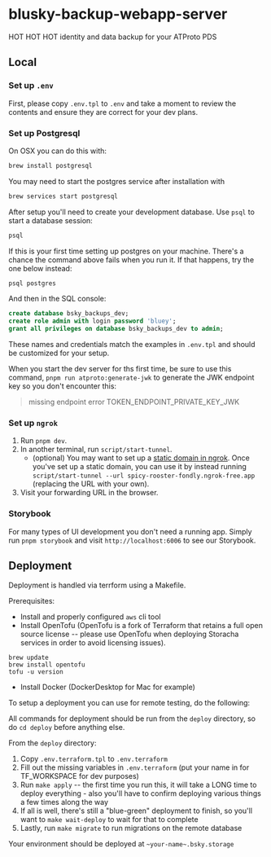 # blusky-backup-webapp-server

HOT HOT HOT identity and data backup for your ATProto PDS

## Local

### Set up `.env`

First, please copy `.env.tpl` to `.env` and take a moment to review the contents and ensure they are correct for your dev plans.

### Set up Postgresql

On OSX you can do this with:

```bash
brew install postgresql
```

You may need to start the postgres service after installation with

```bash
brew services start postgresql
```

After setup you'll need to create your development database. Use `psql` to start a database session:

```bash
psql
```

If this is your first time setting up postgres on your machine. There's a chance the command above fails when you run it. If that happens, try the one below instead:

```bash
psql postgres
```

And then in the SQL console:

```sql
create database bsky_backups_dev;
create role admin with login password 'bluey';
grant all privileges on database bsky_backups_dev to admin;
```

These names and credentials match the examples in `.env.tpl` and should be customized for your setup.

When you start the dev server for ths first time, be sure to use this command, `pnpm run atproto:generate-jwk` to generate the JWK endpoint key so you don't encounter this:

> missing endpoint error TOKEN_ENDPOINT_PRIVATE_KEY_JWK

### Set up `ngrok`

1. Run `pnpm dev`.
2. In another terminal, run `script/start-tunnel`.
   - (optional) You may want to set up a [static domain in ngrok](https://dashboard.ngrok.com/domains). Once you've set up a static domain, you can use it by instead running `script/start-tunnel --url spicy-rooster-fondly.ngrok-free.app` (replacing the URL with your own).
3. Visit your forwarding URL in the browser.

### Storybook

For many types of UI development you don't need a running app. Simply run `pnpm storybook` and visit `http://localhost:6006` to see our Storybook.

## Deployment

Deployment is handled via terrform using a Makefile.

Prerequisites:

- Install and properly configured `aws` cli tool
- Install OpenTofu (OpenTofu is a fork of Terraform that retains a full open source license -- please use OpenTofu when deploying Storacha services in order to avoid licensing issues).

```terminal
brew update
brew install opentofu
tofu -u version
```

- Install Docker (DockerDesktop for Mac for example)

To setup a deployment you can use for remote testing, do the following:

All commands for deployment should be run from the `deploy` directory, so do `cd deploy` before anything else.

From the `deploy` directory:

1. Copy `.env.terraform.tpl` to `.env.terraform`
2. Fill out the missing variables in `.env.terraform` (put your name in for TF_WORKSPACE for dev purposes)
3. Run `make apply` -- the first time you run this, it will take a LONG time to deploy everything - also you'll have to confirm deploying various things a few times along the way
4. If all is well, there's still a "blue-green" deployment to finish, so you'll want to `make wait-deploy` to wait for that to complete
5. Lastly, run `make migrate` to run migrations on the remote database

Your environment should be deployed at `~your-name~.bsky.storage`
